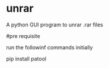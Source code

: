 # unrar
A python GUI program to unrar .rar files

#pre requisite

run the followinf commands initially

pip install patool
